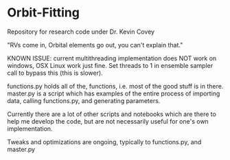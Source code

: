 # Orbit-Fitting
Repository for research code under Dr. Kevin Covey

"RVs come in, Orbital elements go out, you can't explain that."

KNOWN ISSUE: current multithreading implementation does NOT work on windows, OSX Linux work just fine.
  Set threads to 1 in ensemble sampler call to bypass this (this is slower).

functions.py holds all of the, functions, i.e. most of the good stuff is in there. master.py is a script which has examples of the entire process of importing data, calling functions.py, and generating parameters.

Currently there are a lot of other scripts and notebooks which are there to help me develop the code, but are not necessarily useful for one's own implementation.

Tweaks and optimizations are ongoing, typically to functions.py, and master.py
